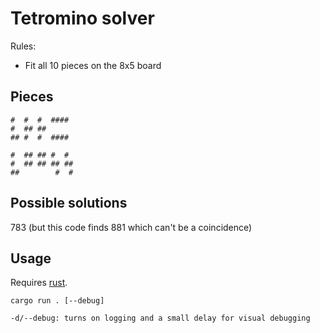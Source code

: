 # Tetromino solver

Rules:

- Fit all 10 pieces on the 8x5 board

## Pieces

```
#  #  #  ####
#  ## ##
## #  #  ####

#  ## ## #  #
#  ## ## ## ##
##        #  #
```

## Possible solutions

783 (but this code finds 881 which can't be a coincidence)

## Usage

Requires [rust](https://www.rust-lang.org/tools/install).

```
cargo run . [--debug]

-d/--debug: turns on logging and a small delay for visual debugging
```
